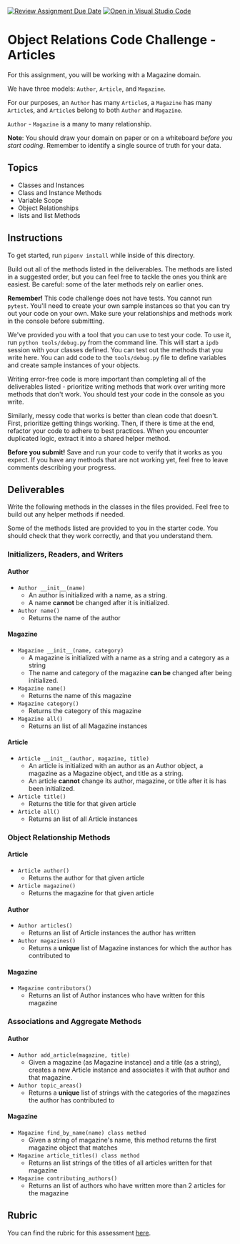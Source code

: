 [![Review Assignment Due Date](https://classroom.github.com/assets/deadline-readme-button-24ddc0f5d75046c5622901739e7c5dd533143b0c8e959d652212380cedb1ea36.svg)](https://classroom.github.com/a/q6keNG9X)
[![Open in Visual Studio Code](https://classroom.github.com/assets/open-in-vscode-718a45dd9cf7e7f842a935f5ebbe5719a5e09af4491e668f4dbf3b35d5cca122.svg)](https://classroom.github.com/online_ide?assignment_repo_id=13678510&assignment_repo_type=AssignmentRepo)
# Object Relations Code Challenge - Articles

For this assignment, you will be working with a Magazine domain.

We have three models: `Author`, `Article`, and `Magazine`.

For our purposes, an `Author` has many `Article`s, a `Magazine` has many `Article`s, and `Article`s belong to both `Author` and `Magazine`.

`Author` - `Magazine` is a many to many relationship.

**Note**: You should draw your domain on paper or on a whiteboard _before you start coding_. Remember to identify a single source of truth for your data.

## Topics

- Classes and Instances
- Class and Instance Methods
- Variable Scope
- Object Relationships
- lists and list Methods

## Instructions

To get started, run `pipenv install` while inside of this directory.

Build out all of the methods listed in the deliverables. The methods are listed in a suggested order, but you can feel free to tackle the ones you think are easiest. Be careful: some of the later methods rely on earlier ones.

**Remember!** This code challenge does not have tests. You cannot run `pytest`. You'll need to create your own sample instances so that you can try out your code on your own. Make sure your relationships and methods work in the console before submitting.

We've provided you with a tool that you can use to test your code. To use it, run `python tools/debug.py` from the command line. This will start a `ipdb` session with your classes defined. You can test out the methods that you write here. You can add code to the `tools/debug.py` file to define variables and create sample instances of your objects.

Writing error-free code is more important than completing all of the deliverables listed - prioritize writing methods that work over writing more methods that don't work. You should test your code in the console as you write.

Similarly, messy code that works is better than clean code that doesn't. First, prioritize getting things working. Then, if there is time at the end, refactor your code to adhere to best practices. When you encounter duplicated logic, extract it into a shared helper method.

**Before you submit!** Save and run your code to verify that it works as you expect. If you have any methods that are not working yet, feel free to leave comments describing your progress.

## Deliverables

Write the following methods in the classes in the files provided. Feel free to build out any helper methods if needed.


Some of the methods listed are provided to you in the starter code. You should check that they work correctly, and that you understand them.

### Initializers, Readers, and Writers

#### Author

- `Author __init__(name)`
  - An author is initialized with a name, as a string.
  - A name **cannot** be changed after it is initialized.
- `Author name()`
  - Returns the name of the author

#### Magazine

- `Magazine __init__(name, category)`
  - A magazine is initialized with a name as a string and a category as a string
  - The name and category of the magazine **can be** changed after being initialized.
- `Magazine name()`
  - Returns the name of this magazine
- `Magazine category()`
  - Returns the category of this magazine
- `Magazine all()`
  - Returns an list of all Magazine instances

#### Article

- `Article __init__(author, magazine, title)`
  - An article is initialized with an author as an Author object, a magazine as a Magazine object, and title as a string.
  - An article **cannot** change its author, magazine, or title after it is has been initialized.
- `Article title()`
  - Returns the title for that given article
- `Article all()`
  - Returns an list of all Article instances

### Object Relationship Methods

#### Article

- `Article author()`
  - Returns the author for that given article
- `Article magazine()`
  - Returns the magazine for that given article

#### Author

- `Author articles()`
  - Returns an list of Article instances the author has written
- `Author magazines()`
  - Returns a **unique** list of Magazine instances for which the author has contributed to

#### Magazine

- `Magazine contributors()`
  - Returns an list of Author instances who have written for this magazine

### Associations and Aggregate Methods

#### Author

- `Author add_article(magazine, title)`
  - Given a magazine (as Magazine instance) and a title (as a string), creates a new Article instance and associates it with that author and that magazine.
- `Author topic_areas()`
  - Returns a **unique** list of strings with the categories of the magazines the author has contributed to

#### Magazine

- `Magazine find_by_name(name) class method`
  - Given a string of magazine's name, this method returns the first magazine object that matches
- `Magazine article_titles() class method`
  - Returns an list strings of the titles of all articles written for that magazine
- `Magazine contributing_authors()`
  - Returns an list of authors who have written more than 2 articles for the magazine

## Rubric

You can find the rubric for this assessment [here](https://github.com/learn-co-curriculum/se-rubrics/blob/master/module-1.md).
